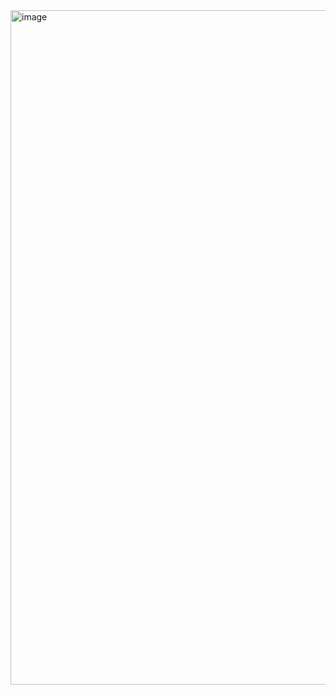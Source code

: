 <img width="1919" height="1079" alt="image" src="https://github.com/user-attachments/assets/6b852a00-c785-43a6-8f21-e666d6ab4b23" />
